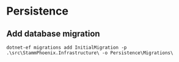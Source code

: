# Persistence

## Add database migration

```
dotnet-ef migrations add InitialMigration -p .\src\StammPhoenix.Infrastructure\ -o Persistence\Migrations\
```
